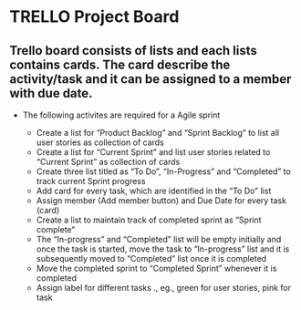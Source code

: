 # TRELLO Project Board

## Trello board consists of lists and each lists contains cards. The card describe the activity/task and it can be assigned to a member with due date.  
    
  * The following activites are required for a Agile sprint 
	
	* Create a list for “Product Backlog” and “Sprint Backlog” to list all user stories as collection of cards 
	* Create a list for “Current Sprint” and list user stories related to “Current Sprint” as collection of cards
	* Create three list titled as “To Do”, “In-Progress” and “Completed”   to track current Sprint progress 
	* Add card for every task, which are identified in the “To Do” list  
	* Assign member (Add member button) and Due Date for every task (card)
	* Create a list to maintain track of completed sprint as “Sprint complete” 
	* The “In-progress” and “Completed” list will be empty initially and once the task is started, move the task to “In-progress” list and it is subsequently moved to “Completed” list once it is completed    
	* Move the completed sprint to “Completed Sprint” whenever it is completed
	* Assign label for different tasks ., eg., green  for user stories, pink for task 